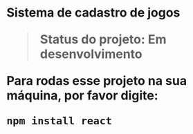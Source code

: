 <h1>Sistema de cadastro de jogos</>

> Status do projeto: Em desenvolvimento 

Para rodas esse projeto na sua máquina, por favor digite:

```
npm install react
```

